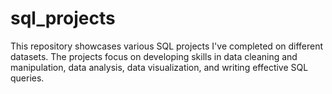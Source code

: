 # sql_projects
This repository showcases various SQL projects I've completed on different datasets. The projects focus on developing skills in data cleaning and manipulation, data analysis, data visualization, and writing effective SQL queries. 
